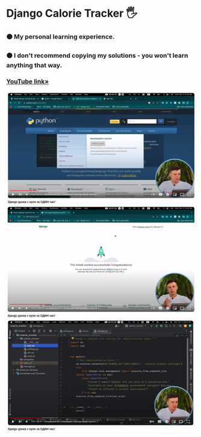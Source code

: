 <h1 align>Django Calorie Tracker 🖐</h1>
<h3>🟠 My personal learning experience.</h3>
<h3>🟠 I don't recommend copying my solutions - you won't learn anything that way.</h2>
<h3><a href="https://www.youtube.com/watch?v=ynHiC9w4lp4&t=2366s&ab_channel=%D0%94%D0%BC%D0%B8%D1%82%D1%80%D0%B8%D0%B9%D0%90%D0%B2%D0%B4%D0%B5%D0%B5%D0%BD%D0%BA%D0%BE%2Fpythondev"><strong>YouTube link»</strong></a></h3>
<img src="README images/0.png" alt="Logo">
<img src="README images/1.png" alt="Logo">
<img src="README images/2.png" alt="Logo">
